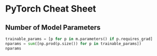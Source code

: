 # PyTorch Cheat Sheet

## Number of Model Parameters

```python
trainable_params = [p for p in m.parameters() if p.requires_grad]
nparams = sum([np.prod(p.size()) for p in trainable_params])
nparams
```
